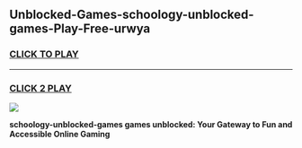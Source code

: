 
## Unblocked-Games-schoology-unblocked-games-Play-Free-urwya
<h3>
<a href="https://premium76.site?title=schoology-unblocked-games&ref=20A">CLICK TO PLAY</a></h3>
<hr>

<h3>
<a href="https://premium76.site?title=schoology-unblocked-games&ref=20A">CLICK 2 PLAY</a>
  
</h3>

<a href="https://premium76.site?title=schoology-unblocked-games&ref=20A"><img src="https://clearcache.store/games.png"></a>


**schoology-unblocked-games games unblocked: Your Gateway to Fun and Accessible Online Gaming**
